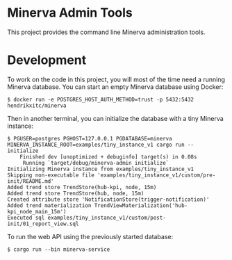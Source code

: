 # Minerva Admin Tools

This project provides the command line Minerva administration tools.

# Development

To work on the code in this project, you will most of the time need a running Minerva database. You can start an empty Minerva database using Docker:

```
$ docker run -e POSTGRES_HOST_AUTH_METHOD=trust -p 5432:5432 hendrikxitc/minerva
```

Then in another terminal, you can initialize the database with a tiny Minerva instance:

```
$ PGUSER=postgres PGHOST=127.0.0.1 PGDATABASE=minerva MINERVA_INSTANCE_ROOT=examples/tiny_instance_v1 cargo run -- initialize
    Finished dev [unoptimized + debuginfo] target(s) in 0.08s
     Running `target/debug/minerva-admin initialize`
Initializing Minerva instance from examples/tiny_instance_v1
Skipping non-executable file 'examples/tiny_instance_v1/custom/pre-init/README.md'
Added trend store TrendStore(hub-kpi, node, 15m)
Added trend store TrendStore(hub, node, 15m)
Created attribute store 'NotificationStore(trigger-notification)'
Added trend materialization TrendViewMaterialization('hub-kpi_node_main_15m')
Executed sql examples/tiny_instance_v1/custom/post-init/01_report_view.sql
```

To run the web API using the previously started database:

```
$ cargo run --bin minerva-service
```
